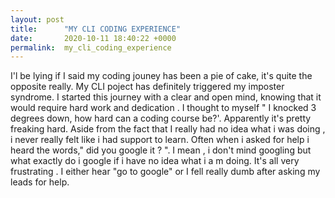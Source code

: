 ```yaml
---
layout: post
title:      "MY CLI CODING EXPERIENCE"
date:       2020-10-11 18:40:22 +0000
permalink:  my_cli_coding_experience
---
```



I'l be lying if I said my coding jouney has been a pie of cake, it's quite the opposite really. My CLI poject has definitely triggered my  imposter syndrome. I started this journey with a clear and open mind, knowing that it would require hard work and dedication . I thought to myself " I knocked  3 degrees down, how hard can a coding course be?'. Apparently it's pretty freaking hard. Aside from the fact that I really had no idea what i was doing , i never really felt like i had support to learn. Often when i asked for help  i heard the words," did you google it ? ". I mean , i don't mind googling but what exactly do i google if i have no idea what i a m doing. It's all very frustrating . I either hear "go to google" or I fell really dumb after asking my leads for help.
